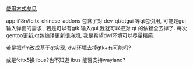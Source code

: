 [使用方式参见](https://gitee.com/guyuming76/dwl#%E5%AE%89%E8%A3%85)

app-i18n/fcitx-chinese-addons 包含了对 dev-qt/qtgui 等qt包引用, 可能是gui输入弹窗的需求 , 若是可以有gtk 输入gui,我就可以把对 qt 的依赖全去掉了. 每次gentoo更新,qt包编译更新很麻烦, 我是希望dwl环境可以尽量精简. 

若是把rfm改成基于qt实现, dwl环境去掉gtk+有可能吗? 

或是fcitx5换 ibus?也不知道 ibus 能否支持wayland?
